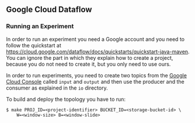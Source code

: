 ## Google Cloud Dataflow
### Running an Experiment

In order to run an experiment you need a Google account and you need to follow
the quickstart at
https://cloud.google.com/dataflow/docs/quickstarts/quickstart-java-maven. You
can ignore the part in which they explain how to create a project, because you
do not need to create it, but you only need to use ours.

In order to run experiments, you need to create two topics from the
[Google Cloud Console](https://console.cloud.google.com/cloudpubsub)
called `input` and `output` and then use the producer and the consumer
as explained in the `io` directory.

To build and deploy the topology you have to run:

```
$ make PROJ_ID=<project-identifier> BUCKET_ID=<storage-bucket-id> \
    W=<window-size> B=<window-slide>
```
